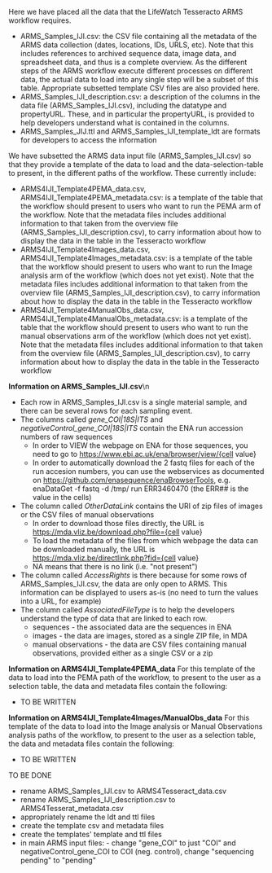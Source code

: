 Here we have placed all the data that the LifeWatch Tesseracto ARMS workflow requires.

* ARMS_Samples_IJI.csv: the CSV file containing all the metadata of the ARMS data collection (dates, locations, IDs, URLS, etc). Note that this includes references to archived sequence data, image data, and spreadsheet data, and thus is a complete overview. As the different steps of the ARMS workflow execute different processes on different data, the actual data to load into any single step will be a subset of this table. Appropriate subsetted template CSV files are also provided here.  
* ARMS_Samples_IJI_description.csv: a description of the columns in the data file (ARMS_Samples_IJI.csv), including the datatype and propertyURL. These, and in particular the propertyURL, is provided to help developers understand what is contained in the columns. 
* ARMS_Samples_JIJ.ttl and ARMS_Samples_IJI_template_ldt are formats for developers to access the information

We have subsetted the ARMS data input file (ARMS_Samples_IJI.csv) so that they provide a template of the data to load  and the data-selection-table to present, in the different paths of the workflow. These currently include:
* ARMS4IJI_Template4PEMA_data.csv, ARMS4IJI_Template4PEMA_metadata.csv: is a template of the table that the workflow should present to users who want to run the PEMA arm of the workflow. Note that the metadata files includes additional information to that taken from the overview file (ARMS_Samples_IJI_description.csv), to carry information about how to display the data in the table in the Tesseracto workflow
* ARMS4IJI_Template4Images_data.csv, ARMS4IJI_Template4Images_metadata.csv: is a template of the table that the workflow should present to users who want to run the Image analysis arm of the workflow (which does not yet exist). Note that the metadata files includes additional information to that taken from the overview file (ARMS_Samples_IJI_description.csv), to carry information about how to display the data in the table in the Tesseracto workflow
* ARMS4IJI_Template4ManualObs_data.csv, ARMS4IJI_Template4ManualObs_metadata.csv: is a template of the table that the workflow should present to users who want to run the manual observations arm of the workflow (which does not yet exist). Note that the metadata files includes additional information to that taken from the overview file (ARMS_Samples_IJI_description.csv), to carry information about how to display the data in the table in the Tesseracto workflow

**Information on ARMS_Samples_IJI.csv**\n
* Each row in ARMS_Samples_IJI.csv is a single material sample, and there can be several rows for each sampling event. 
* The columns called _gene_COI|18S|ITS_ and _negativeControl_gene_COI|18S|ITS_ contain the ENA run accession numbers of raw sequences
    * In order to VIEW the webpage on ENA for those sequences, you need to go to https://www.ebi.ac.uk/ena/browser/view/{cell value}
    * In order to automatically download the 2 fastq files for each of the run accesion numbers, you can use the webservices as documented on https://github.com/enasequence/enaBrowserTools, e.g. enaDataGet -f fastq -d /tmp/ run ERR3460470 (the ERR## is the value in the cells)
* The column called _OtherDataLink_ contains the URI of zip files of images or the CSV files of manual observations
    * In order to download those files directly, the URL is https://mda.vliz.be/download.php?file={cell value}
    * To load the metadata of the files from which webpage the data can be downloaded manually, the URL is https://mda.vliz.be/directlink.php?fid={cell value}
    * NA means that there is no link (i.e. "not present")
* The column called _AccessRights_ is there because for some rows of ARMS_Samples_IJI.csv, the data are only open to ARMS. This information can be displayed to users as-is (no need to turn the values into a URL, for example)  
* The column called _AssociatedFileType_ is to help the developers understand the type of data that are linked to each row. 
   * sequences - the associated data are the sequences in ENA
   * images - the data are images, stored as a single ZIP file, in MDA
   * manual observations - the data are CSV files containing manual observations, provided either as a single CSV or a zip

**Information on ARMS4IJI_Template4PEMA_data**
For this template of the data to load into the PEMA path of the workflow, to present to the user as a selection table, the data and metadata files contain the following: 
* TO BE WRITTEN 


**Information on ARMS4IJI_Template4Images/ManualObs_data**
For this template of the data to load into the Image analysis or Manual Observations analysis paths of the workflow, to present to the user as a selection table, the data and metadata files contain the following: 
* TO BE WRITTEN


TO BE DONE 
* rename ARMS_Samples_IJI.csv to ARMS4Tesseract_data.csv
* rename ARMS_Samples_IJI_description.csv to ARMS4Tesserat_metadata.csv
* appropriately rename the ldt and ttl files
* create the template csv and metadata files
* create the templates' template and ttl files
* in main ARMS input files: - change "gene_COI" to just "COI" and negativeControl_gene_COI to COI (neg. control), change "sequencing pending" to "pending"


